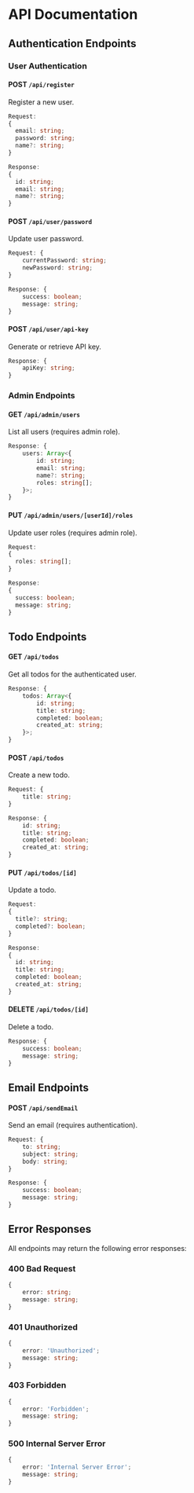 # API Documentation

## Authentication Endpoints

### User Authentication

#### POST `/api/register`

Register a new user.

```typescript
Request:
{
  email: string;
  password: string;
  name?: string;
}

Response:
{
  id: string;
  email: string;
  name?: string;
}
```

#### POST `/api/user/password`

Update user password.

```typescript
Request: {
	currentPassword: string;
	newPassword: string;
}

Response: {
	success: boolean;
	message: string;
}
```

#### POST `/api/user/api-key`

Generate or retrieve API key.

```typescript
Response: {
	apiKey: string;
}
```

### Admin Endpoints

#### GET `/api/admin/users`

List all users (requires admin role).

```typescript
Response: {
	users: Array<{
		id: string;
		email: string;
		name?: string;
		roles: string[];
	}>;
}
```

#### PUT `/api/admin/users/[userId]/roles`

Update user roles (requires admin role).

```typescript
Request:
{
  roles: string[];
}

Response:
{
  success: boolean;
  message: string;
}
```

## Todo Endpoints

#### GET `/api/todos`

Get all todos for the authenticated user.

```typescript
Response: {
	todos: Array<{
		id: string;
		title: string;
		completed: boolean;
		created_at: string;
	}>;
}
```

#### POST `/api/todos`

Create a new todo.

```typescript
Request: {
	title: string;
}

Response: {
	id: string;
	title: string;
	completed: boolean;
	created_at: string;
}
```

#### PUT `/api/todos/[id]`

Update a todo.

```typescript
Request:
{
  title?: string;
  completed?: boolean;
}

Response:
{
  id: string;
  title: string;
  completed: boolean;
  created_at: string;
}
```

#### DELETE `/api/todos/[id]`

Delete a todo.

```typescript
Response: {
	success: boolean;
	message: string;
}
```

## Email Endpoints

#### POST `/api/sendEmail`

Send an email (requires authentication).

```typescript
Request: {
	to: string;
	subject: string;
	body: string;
}

Response: {
	success: boolean;
	message: string;
}
```

## Error Responses

All endpoints may return the following error responses:

### 400 Bad Request

```typescript
{
	error: string;
	message: string;
}
```

### 401 Unauthorized

```typescript
{
	error: 'Unauthorized';
	message: string;
}
```

### 403 Forbidden

```typescript
{
	error: 'Forbidden';
	message: string;
}
```

### 500 Internal Server Error

```typescript
{
	error: 'Internal Server Error';
	message: string;
}
```

